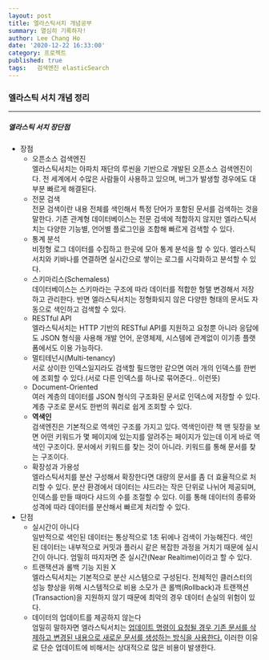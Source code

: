 ```yaml
---
layout: post
title: 엘라스틱서치 개념공부
summary: 열심히 기록하자!
author: Lee Chang Ho
date: '2020-12-22 16:33:00'
category: 프로젝트
published: true
tags:   검색엔진 elasticSearch
---
```


### 엘라스틱 서치 개념 정리

---

##### 엘라스틱 서치 장단점
+ 장점  
  - 오픈소스 검색엔진  
    엘라스틱서치는 아파치 재단의 루씬을 기반으로 개발된 오픈소스 검색엔진이다. 전 세계에서 수많은 사람들이 사용하고 있으며, 버그가 발생할 경우에도 대부분 빠르게 해결된다.   
  - 전문 검색  
    전문 검색이란 내용 전체를 색인해서 특정 단어가 포함된 문서를 검색하는 것을 말한다. 기존 관계형 데이터베이스는 전문 검색에 적합하지 않지만 엘라스틱서치는 다양한 기능별, 언어별 플로그인을 조합해 빠르게 검색할 수 있다.  
  - 통계 분석  
    비정형 로그 데이터를 수집하고 한곳에 모아 통계 분석을 할 수 있다. 엘라스틱서치와 키바나를 연결하면 실시간으로 쌓이는 로그를 시각화하고 분석할 수 있다.  
  - 스키마리스(Schemaless)  
    데이터베이스는 스키마라는 구조에 따라 데이터를 적합한 형탤 변경해서 저장하고 관리한다. 반면 엘라스틱서치는 정형화되지 않은 다양한 형태의 문서도 자동으로 색인하고 검색할 수 있다.  
  - RESTful API  
    엘라스틱서치는 HTTP 기반의 RESTful API를 지원하고 요청뿐 아니라 응답에도 JSON 형식을 사용해 개발 언어, 운영체제, 시스템에 관계없이 이기종 플랫폼에서도 이용 가능하다.  
  - 멀티테넌시(Multi-tenancy)  
    서로 상이한 인덱스일지라도 검색할 필드명만 같으면 여러 개의 인덱스를 한번에 조회할 수 있다.(서로 다른 인덱스를 하나로 묶어준다.. 이런뜻)  
  - Document-Oriented  
    여러 계층의 데이터를 JSON 형식의 구조화된 문서로 인덱스에 저장할 수 있다. 계층 구조로 문서도 한번의 쿼리로 쉽게 조회할 수 있다.  
  - **역색인**  
    검색엔진은 기본적으로 역색인 구조를 가지고 있다. 역색인이란 책 맨 뒷장을 보면 어떤 키워드가 몇 페이지에 있는지를 알려주는 페이지가 있는데 이게 바로 역색인 구조이다. 문서에서 키워드를 찾는 것이 아니라. 키워드를 통해 문서를 찾는 구조이다.  
  - 확장성과 가용성  
    엘라스틱서치를 분산 구성해서 확장한다면 대량의 문서를 좀 더 효율적으로 처리할 수 있다. 분산 환경에서 데이터는 샤드라는 작은 단위로 나뉘어 제공되며, 인덱스를 만들 때마다 샤드의 수를 조절할 수 있다. 이를 통해 데이터의 종류와 성격에 따라 데이터를 분산해서 빠르게 처리할 수 있다.  
+ 단점  
  - 실시간이 아니다  
    일반적으로 색인된 데이터는 통상적으로 1초 뒤에나 검색이 가능해진다. 색인 된 데이터는 내부적으로 커밋과 플러시 같은 복잡한 과정을 거치기 때문에 실시간이 아니다. 엄밀히 따지자면 준 실시간(Near Realtime)이라고 할 수 있다.  
  - 트랜잭션과 롤백 기능 지원 X  
    엘라스틱서치는 기본적으로 분산 시스템으로 구성된다. 전체적인 클러스터의 성능 향상을 위해 시스템적으로 비용 소모가 큰 롤백(Rollback)과 트랜잭션(Transaction)을 지원하지 않기 때문에 최악의 경우 데이터 손실의 위험이 있다.  
  - 데이터의 업데이트를 제공하지 않는다  
    엄밀히 말하자면 엘라스틱서치는 <u>업데이트 명령이 요청될 경우 기존 문서를 삭제하고 변경된 내용으로 새로운 문서를 생성하는 방식을 사용한다.</u> 이러한 이유로 단순 업데이트에 비해서는 상대적으로 많은 비용이 발생한다.   
